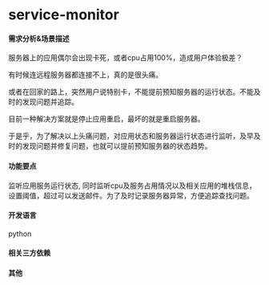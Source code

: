# service-monitor

#### 需求分析&场景描述

服务器上的应用偶尔会出现卡死，或者cpu占用100%，造成用户体验极差？

有时候连远程服务器都连接不上，真的是很头痛。

或者在回家的路上，突然用户说特别卡，不能提前预知服务器的运行状态。不能及时的发现问题并追踪。

目前一种解决方案就是停止应用重启，最坏的就是重启服务器。

于是乎，为了解决以上头痛问题，对应用状态和服务器运行状态进行监听，及早及时的发现问题并修复问题，也就可以提前预知服务器的状态趋势。

#### 功能要点

监听应用服务运行状态, 同时监听cpu及服务占用情况以及相关应用的堆栈信息，设置阈值，超过可以发送邮件。为了及时记录服务器异常，方便追踪查找问题。

#### 开发语言

python

#### 相关三方依赖

#### 其他
